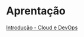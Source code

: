 # Aprentação
[Introdução - Cloud e DevOps](https://docs.google.com/presentation/d/1r5DazuutUbsp3PnAFKu89MwdGkXPg_7WLcUbRrfhUOE/edit?usp=sharing)